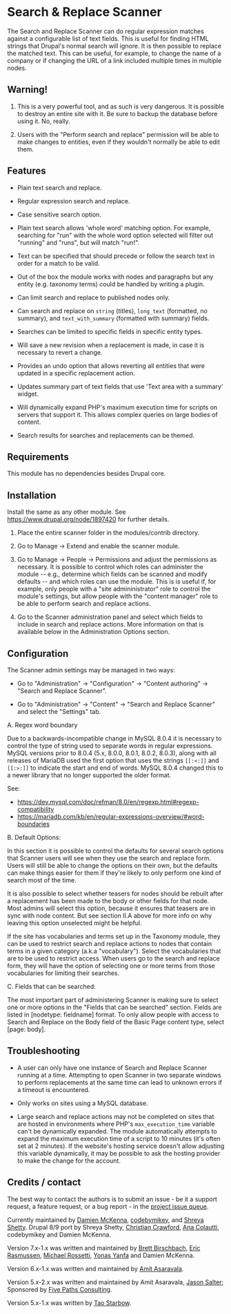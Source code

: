 # Search & Replace Scanner

The Search and Replace Scanner can do regular expression matches against a
configurable list of text fields. This is useful for finding HTML strings that
Drupal's normal search will ignore. It is then possible to replace the matched
text. This can be useful, for example, to change the name of a company or if
changing the URL of a link included multiple times in multiple nodes.


## Warning!

1. This is a very powerful tool, and as such is very dangerous. It is possible
   to destroy an entire site with it. Be sure to backup the database before
   using it. No, really.

2. Users with the "Perform search and replace" permission will be able to make
   changes to entities, even if they wouldn't normally be able to edit them.


## Features

* Plain text search and replace.

* Regular expression search and replace.

* Case sensitive search option.

* Plain text search allows 'whole word' matching option. For example,
  searching for "run" with the whole word option selected will filter out
  "running" and "runs", but will match "run!".

* Text can be specified that should precede or follow the search text in order
  for a match to be valid.

* Out of the box the module works with nodes and paragraphs but any entity
  (e.g. taxonomy terms) could be handled by writing a plugin.

* Can limit search and replace to published nodes only.

* Can search and replace on `string` (titles), `long_text` (formatted, no
  summary), and `text_with_summary` (formatted with summary) fields.

* Searches can be limited to specific fields in specific entity types.

* Will save a new revision when a replacement is made, in case it is
  necessary to revert a change.

* Provides an undo option that allows reverting all entities that were
  updated in a specific replacement action.

* Updates summary part of text fields that use 'Text area with a summary'
  widget.

* Will dynamically expand PHP's maximum execution time for scripts on servers
  that support it. This allows complex queries on large bodies of content.

* Search results for searches and replacements can be themed.


## Requirements

This module has no dependencies besides Drupal core.


## Installation

Install the same as any other module. See https://www.drupal.org/node/1897420
for further details.

1. Place the entire scanner folder in the modules/contrib directory.

2. Go to Manage -> Extend and enable the scanner module.

3. Go to Manage -> People -> Permissions and adjust the permissions as
  necessary. It is possible to control which roles can administer the module --
  e.g., determine which fields can be scanned and modify defaults -- and which
  roles can use the module. This is is useful if, for example, only people with
  a "site admininistrator" role to control the module's settings, but allow
  people with the "content manager" role to be able to perform search and
  replace actions.

4. Go to the Scanner administration panel and select which fields to include in
  search and replace actions. More information on that is available below in
  the Administration Options section.


## Configuration

The Scanner admin settings may be managed in two ways:

- Go to "Administration" -> "Configuration" -> "Content authoring" ->
  "Search and Replace Scanner".

- Go to "Administration" -> "Content" -> "Search and Replace Scanner" and
  select the "Settings" tab.

A. Regex word boundary

Due to a backwards-incompatible change in MySQL 8.0.4 it is necessary to control
the type of string used to separate words in regular expressions. MySQL versions
prior to 8.0.4 (5.x, 8.0.0, 8.0.1, 8.0.2, 8.0.3), along with all releases of
MariaDB used the first option that uses the strings `[[:<:]]` and `[[:>:]]` to
indicate the start and end of words. MySQL 8.0.4 changed this to a newer library
that no longer supported the older format.

See:

* https://dev.mysql.com/doc/refman/8.0/en/regexp.html#regexp-compatibility
* https://mariadb.com/kb/en/regular-expressions-overview/#word-boundaries


B. Default Options:

In this section it is possible to control the defaults for several search
options that Scanner users will see when they use the search and replace form.
Users will still be able to change the options on their own, but the defaults
can make things easier for them if they're likely to only perform one kind of
search most of the time.

It is also possible to select whether teasers for nodes should be rebuilt after
a replacement has been made to the body or other fields for that node. Most
admins will select this option, because it ensures that teasers are in sync
with node content. But see section II.A above for more info on why leaving
this option unselected might be helpful.

If the site has vocabularies and terms set up in the Taxonomy module, they can
be used to restrict search and replace actions to nodes that contain terms in a
given category (a.k.a "vocabulary"). Select the vocabularies that are to be used
to restrict access. When users go to the search and replace form, they will have
the option of selecting one or more terms from those vocabularies for limiting
their searches.

C. Fields that can be searched:

The most important part of administering Scanner is making sure to select one
or more options in the "Fields that can be searched" section. Fields are listed
in [nodetype: fieldname] format. To only allow people with access to Search and
Replace on the Body field of the Basic Page content type, select [page: body].


## Troubleshooting

* A user can only have one instance of Search and Replace Scanner running at a
  time. Attempting to open Scanner in two separate windows to perform
  replacements at the same time can lead to unknown errors if a timeout is
  encountered.

* Only works on sites using a MySQL database.

* Large search and replace actions may not be completed on sites that are hosted
  in environments where PHP's `max_execution_time` variable can't be dynamically
  expanded. The module automatically attempts to expand the maximum execution
  time of a script to 10 minutes (it's often set at 2 minutes). If the
  website's hosting service doesn't allow adjusting this variable dynamically,
  it may be possible to ask the hosting provider to make the change for the
  account.


## Credits / contact

The best way to contact the authors is to submit an issue - be it a support
request, a feature request, or a bug report - in the
[project issue queue](https://www.drupal.org/project/issues/scanner).

Currently maintained by
[Damien McKenna](https://www.drupal.org/u/damienmckenna),
[codebymikey](https://www.drupal.org/u/codebymikey), and
[Shreya Shetty](https://www.drupal.org/u/shreya-shetty). Drupal 8/9 port
by Shreya Shetty, [Christian Crawford](https://www.drupal.org/u/ccrawford91),
[Ana Colautti](https://www.drupal.org/u/anacolautti), codebymikey and Damien
McKenna.

Version 7.x-1.x was written and maintained by
[Brett Birschbach](https://www.drupal.org/u/HitmanInWis),
[Eric Rasmussen](https://www.drupal.org/u/ericras),
[Michael Rossetti](https://www.drupal.org/u/MikeyR),
[Yonas Yanfa](https://www.drupal.org/u/fizk) and Damien McKenna.

Version 6.x-1.x was written and maintained by
[Amit Asaravala](https://www.drupal.org/u/aasarava).

Version 5.x-2.x was written and maintained by Amit Asaravala,
[Jason Salter](https://www.drupal.org/u/jpsalter); Sponsored by
[Five Paths Consulting](http://www.fivepaths.com).

Version 5.x-1.x was written by [Tao Starbow](https://www.drupal.org/u/starbow).
